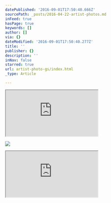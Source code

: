 ```yaml
---
datePublished: '2016-09-01T17:50:40.666Z'
sourcePath: _posts/2016-04-22-artist-photos.md
inFeed: true
hasPage: true
keywords: []
author: []
via: {}
dateModified: '2016-09-01T17:50:40.277Z'
title: ''
publisher: {}
description: ''
inNav: false
starred: true
url: artist-photo-gs/index.html
_type: Article

---
```

<iframe src="https://the-grid.github.io/ed-userhtml/?g=eJwljr0KgzAURl8lZJeAU4cYEAoOpZbSQukY49Xckh-IFzU-fUu6fecs55OWvFPSgh6V9ECaBe2h4XOMs4NqQYJqhYQTGk0YA2cmBoJADT_e_euStnueBtu1J8R9NfDMt3rTZ9Md-9h_aj0k1z4WzoSShORAsWtmZTEp_kaKUv9x-fIFF8Izaw" style=""></iframe>

![](https://s3-us-west-2.amazonaws.com/the-grid-img/p/d13b2e601dc80ea4041e78bedbe0fe83848df461.jpg)

<iframe src="https://the-grid.github.io/ed-userhtml/?g=eJxtkclugzAURX8FWaK7gqEOitI4Vdqk3UVd8AO2McaNwejZFDVfXyZFLLK75w1Xb9jrElgtAweCosr71u3iWDAjm4JBpKxVRkbC1vdYLGsuizdX2T7X3kiKn1jdvo58Yb8rOjG_Tn6DbvyKc8bdCj8W-3Usvy1Q20LS49f5cjpOXEmtKk8zPKf7q_M0nSRXwhoLNExfyhLjpWBcbusbQXjiMiVgc_1JiOncpuSEu5BgBbZrowdrT-13S5ImmMwjCH-j5w5sK8P0812C0Q0KnP8bDoK4hULCc68LX-0wCiZB0RYPehkdZSNMp5-rKRrYCbBmcFIUNRYd9vH8nMM_5meQjg" style=""></iframe>